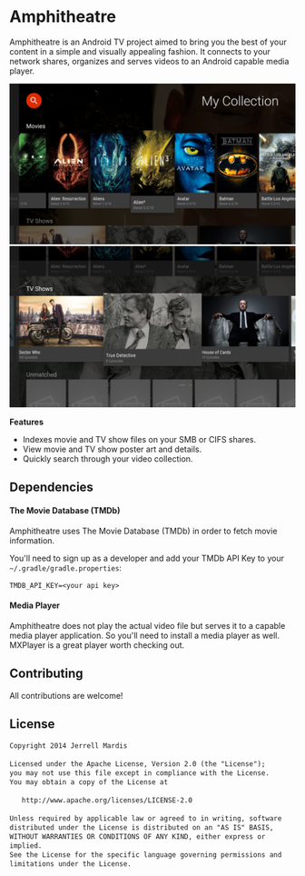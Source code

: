 Amphitheatre
============

Amphitheatre is an Android TV project aimed to bring you the best of your content in a simple and visually appealing fashion. It connects to your network shares, organizes and serves videos to an Android capable media player.

![Amphitheatre](images/movies_1.png)
![Amphitheatre](images/tv_shows_1.png)

**Features**
* Indexes movie and TV show files on your SMB or CIFS shares.
* View movie and TV show poster art and details.
* Quickly search through your video collection.

Dependencies
------------

#### The Movie Database (TMDb)

Amphitheatre uses The Movie Database (TMDb) in order to fetch movie information.

You'll need to sign up as a developer and add your TMDb API Key to your `~/.gradle/gradle.properties`:
```
TMDB_API_KEY=<your api key>
```

#### Media Player

Amphitheatre does not play the actual video file but serves it to a capable media player application. So you'll need to install a media player as well. MXPlayer is a great player worth checking out.

Contributing
------------

All contributions are welcome! 

License
-------

    Copyright 2014 Jerrell Mardis

    Licensed under the Apache License, Version 2.0 (the "License");
    you may not use this file except in compliance with the License.
    You may obtain a copy of the License at

       http://www.apache.org/licenses/LICENSE-2.0

    Unless required by applicable law or agreed to in writing, software
    distributed under the License is distributed on an "AS IS" BASIS,
    WITHOUT WARRANTIES OR CONDITIONS OF ANY KIND, either express or implied.
    See the License for the specific language governing permissions and
    limitations under the License.
